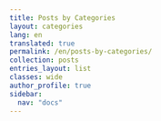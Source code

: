 ```yaml
---
title: Posts by Categories
layout: categories
lang: en
translated: true
permalink: /en/posts-by-categories/
collection: posts
entries_layout: list
classes: wide
author_profile: true
sidebar:
  nav: "docs"
---
```

